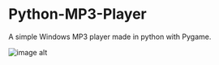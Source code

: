 # Python-MP3-Player
A simple Windows MP3 player made in python with Pygame.

![image alt](https://i.imgur.com/s1TMicJ.png)
